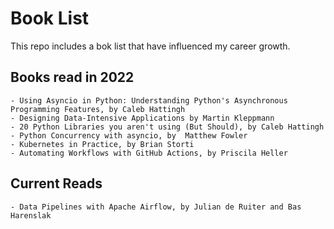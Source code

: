 # Book List
This repo includes a bok list that have influenced my career growth.


## Books read in 2022

    - Using Asyncio in Python: Understanding Python's Asynchronous Programming Features, by Caleb Hattingh
    - Designing Data-Intensive Applications by Martin Kleppmann
    - 20 Python Libraries you aren't using (But Should), by Caleb Hattingh
    - Python Concurrency with asyncio, by  Matthew Fowler
    - Kubernetes in Practice, by Brian Storti
    - Automating Workflows with GitHub Actions, by Priscila Heller

## Current Reads
    - Data Pipelines with Apache Airflow, by Julian de Ruiter and Bas Harenslak
